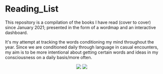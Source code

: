 # Reading_List

This repository is a compilation of the books I have read (cover to cover) since January 2021; presented in the form of a wordmap and an interactive dashboard.

It's my attempt at tracking the words conditioning my mind throughout the year. Since we are conditioned daily through language in casual encounters, my aim is to be more intentional about getting certain words and ideas in my consciousness on a daily basis/more often.

<p  align="center">
  <img  src="https://user-images.githubusercontent.com/92489108/232074755-e083785d-e0be-4aae-8e51-e9546e1ca92f.png" />
  
  <img  src="https://user-images.githubusercontent.com/92489108/236250872-631c5381-3d7e-4f6d-a51f-eda368766c07.png" />
</P>





